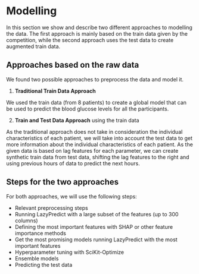 # Modelling

In this section we show and describe two different approaches to modelling the data. The first approach is mainly based on the train data given by the competition, while the second
approach uses the test data to create augmented train data.

## Approaches based on the raw data

We found two possible approaches to preprocess the data and model it.

1. **Traditional Train Data Approach**

We used the train data (from 8 patients) to create a global model that can be used to predict the blood glucose levels for all the participants.

2. **Train and Test Data Approach** using the train data

As the traditional approach does not take in consideration the individual characteristics of each patient, we will take into account the test data to get more information about the
individual characteristics of each patient.
As the given data is based on lag features for each parameter, we can create synthetic train data from test data, shifting the lag features to the right and using previous hours of
data to predict the next hours.

## Steps for the two approaches

For both approaches, we will use the following steps:

* Relevant preprocessing steps
* Running LazyPredict with a large subset of the features (up to 300 columns)
* Defining the most important features with SHAP or other feature importance methods
* Get the most promising models running LazyPredict with the most important features
* Hyperparameter tuning with SciKit-Optimize
* Ensemble models
* Predicting the test data
